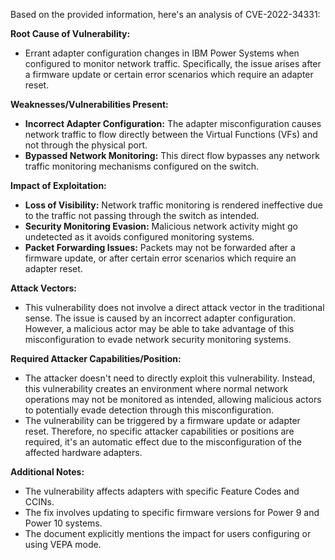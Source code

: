Based on the provided information, here's an analysis of CVE-2022-34331:

**Root Cause of Vulnerability:**

*   Errant adapter configuration changes in IBM Power Systems when configured to monitor network traffic. Specifically, the issue arises after a firmware update or certain error scenarios which require an adapter reset.

**Weaknesses/Vulnerabilities Present:**

*   **Incorrect Adapter Configuration:** The adapter misconfiguration causes network traffic to flow directly between the Virtual Functions (VFs) and not through the physical port.
*   **Bypassed Network Monitoring:** This direct flow bypasses any network traffic monitoring mechanisms configured on the switch.

**Impact of Exploitation:**

*   **Loss of Visibility:** Network traffic monitoring is rendered ineffective due to the traffic not passing through the switch as intended.
*   **Security Monitoring Evasion:** Malicious network activity might go undetected as it avoids configured monitoring systems.
*   **Packet Forwarding Issues:** Packets may not be forwarded after a firmware update, or after certain error scenarios which require an adapter reset.

**Attack Vectors:**

*   This vulnerability does not involve a direct attack vector in the traditional sense. The issue is caused by an incorrect adapter configuration. However, a malicious actor may be able to take advantage of this misconfiguration to evade network security monitoring systems.

**Required Attacker Capabilities/Position:**

*   The attacker doesn't need to directly exploit this vulnerability. Instead, this vulnerability creates an environment where normal network operations may not be monitored as intended, allowing malicious actors to potentially evade detection through this misconfiguration.
*   The vulnerability can be triggered by a firmware update or adapter reset. Therefore, no specific attacker capabilities or positions are required, it's an automatic effect due to the misconfiguration of the affected hardware adapters.

**Additional Notes:**
*   The vulnerability affects adapters with specific Feature Codes and CCINs.
*   The fix involves updating to specific firmware versions for Power 9 and Power 10 systems.
*   The document explicitly mentions the impact for users configuring or using VEPA mode.